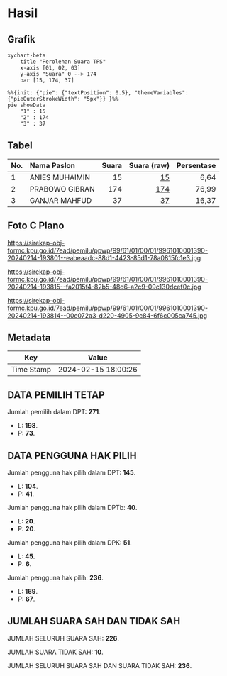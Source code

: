 # Hasil

## Grafik

```mermaid
xychart-beta
    title "Perolehan Suara TPS"
    x-axis [01, 02, 03]
    y-axis "Suara" 0 --> 174
    bar [15, 174, 37]
```

```mermaid
%%{init: {"pie": {"textPosition": 0.5}, "themeVariables": {"pieOuterStrokeWidth": "5px"}} }%%
pie showData
    "1" : 15
    "2" : 174
    "3" : 37
```

## Tabel

| No. | Nama Paslon    | Suara | Suara (raw) | Persentase |
|:--- |:-------------- | -----:| -----------:| ----------:|
| 1   | ANIES MUHAIMIN | 15    | [15][p-1]   | 6,64       |
| 2   | PRABOWO GIBRAN | 174   | [174][p-2]  | 76,99      |
| 3   | GANJAR MAHFUD  | 37    | [37][p-3]   | 16,37      |


[p-1]: https://github.com/gigit-pemilu/pemilu-2024-99-luar-negeri/blob/main/pilpres/hitung-suara/sub/99-luar-negeri/sub/61-kota-kinabalu-malaysia/sub/01-kota-kinabalu-malaysia/sub/0001-kota-kinabalu-malaysia/sub/390-ksk-379/sub/paslon-1.txt
[p-2]: https://github.com/gigit-pemilu/pemilu-2024-99-luar-negeri/blob/main/pilpres/hitung-suara/sub/99-luar-negeri/sub/61-kota-kinabalu-malaysia/sub/01-kota-kinabalu-malaysia/sub/0001-kota-kinabalu-malaysia/sub/390-ksk-379/sub/paslon-2.txt
[p-3]: https://github.com/gigit-pemilu/pemilu-2024-99-luar-negeri/blob/main/pilpres/hitung-suara/sub/99-luar-negeri/sub/61-kota-kinabalu-malaysia/sub/01-kota-kinabalu-malaysia/sub/0001-kota-kinabalu-malaysia/sub/390-ksk-379/sub/paslon-3.txt

## Foto C Plano

https://sirekap-obj-formc.kpu.go.id/7ead/pemilu/ppwp/99/61/01/00/01/9961010001390-20240214-193801--eabeaadc-88d1-4423-85d1-78a0815fc1e3.jpg

https://sirekap-obj-formc.kpu.go.id/7ead/pemilu/ppwp/99/61/01/00/01/9961010001390-20240214-193815--fa2015f4-82b5-48d6-a2c9-09c130dcef0c.jpg

https://sirekap-obj-formc.kpu.go.id/7ead/pemilu/ppwp/99/61/01/00/01/9961010001390-20240214-193814--00c072a3-d220-4905-9c84-6f6c005ca745.jpg


## Metadata

| Key        | Value               |
| ---------- | ------------------- |
| Time Stamp | 2024-02-15 18:00:26 |


## DATA PEMILIH TETAP

Jumlah pemilih dalam DPT: **271**.
 * L: **198**.
 * P: **73**.

## DATA PENGGUNA HAK PILIH

Jumlah pengguna hak pilih dalam DPT: **145**.
 * L: **104**.
 * P: **41**.

Jumlah pengguna hak pilih dalam DPTb: **40**.
 * L: **20**.
 * P: **20**.

Jumlah pengguna hak pilih dalam DPK: **51**.
 * L: **45**.
 * P: **6**.

Jumlah pengguna hak pilih: **236**.
 * L: **169**.
 * P: **67**.

## JUMLAH SUARA SAH DAN TIDAK SAH

JUMLAH SELURUH SUARA SAH: **226**.

JUMLAH SUARA TIDAK SAH: **10**.

JUMLAH SELURUH SUARA SAH DAN SUARA TIDAK SAH: **236**.


